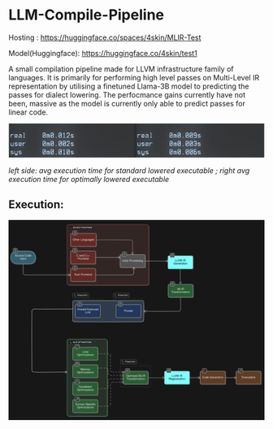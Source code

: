 # LLM-Compile-Pipeline
Hosting : https://huggingface.co/spaces/4skin/MLIR-Test

Model(Huggingface): https://huggingface.co/4skin/test1

A small compilation pipeline made for LLVM infrastructure family of languages. It is primarily for performing high level passes on Multi-Level IR representation by utilising a finetuned Llama-3B model to predicting the passes for dialect lowering. The perfocmance gains currently have not been, massive as the model is currently only able to predict passes for linear code.

![screenshot](https://github.com/toxicteddy00077/LLM-Compile-Pipeline/blob/main/assets/Screenshot%20from%202025-06-20%2022-43-04.png)

*left side: avg execution time for standard lowered executable ; right avg execution time for optimally lowered executable*

## Execution:
![screenshot](https://github.com/toxicteddy00077/LLM-Compile-Pipeline/blob/main/assets/flowchart.png) 


